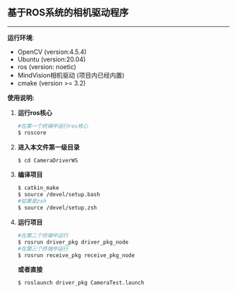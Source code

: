 ## 基于ROS系统的相机驱动程序

<hr>

**运行环境**:

- OpenCV (version:4.5.4)
- Ubuntu (version:20.04)
- ros (version: noetic)
- MindVision相机驱动 (项目内已经内置)
- cmake (version >= 3.2)

**使用说明:**

1. **运行ros核心**

   ```bash
   #在第一个终端中运行ros核心
   $ roscore
   ```

2. **进入本文件第一级目录**

   ```bash
   $ cd CameraDriverWS
   ```

3. **编译项目**

   ```bash
   $ catkin_make
   $ source /devel/setup.bash
   #如果是zsh
   $ source /devel/setup.zsh
   ```

4. **运行项目**

   ```bash
   #在第二个终端中运行
   $ rosrun driver_pkg driver_pkg_node
   #在第三个终端中运行
   $ rosrun receive_pkg receive_pkg_node
   ```

   **或者直接**
   
   ```bash
   $ roslaunch driver_pkg CameraTest.launch
   ```
   
   

